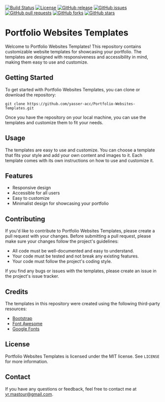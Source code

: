 [![Build Status](https://travis-ci.com/yasser-acc/Portfolio-websites-templates.svg?branch=main)](https://travis-ci.com/yasser-acc/Portfolio-websites-templates) [![License](https://img.shields.io/badge/license-MIT-blue.svg)](https://opensource.org/licenses/MIT) [![GitHub release](https://img.shields.io/github/release/yasser-acc/Portfolio-websites-templates.svg)](https://github.com/yasser-acc/Portfolio-websites-templates/releases) [![GitHub issues](https://img.shields.io/github/issues/yasser-acc/Portfolio-websites-templates.svg)](https://github.com/yasser-acc/Portfolio-websites-templates/issues) [![GitHub pull requests](https://img.shields.io/github/issues-pr/yasser-acc/Portfolio-websites-templates.svg)](https://github.com/yasser-acc/Portfolio-websites-templates/pulls) [![GitHub forks](https://img.shields.io/github/forks/yasser-acc/Portfolio-websites-templates.svg?style=social&label=Fork&maxAge=2592000)](https://github.com/yasser-acc/Portfolio-websites-templates/fork) [![GitHub stars](https://img.shields.io/github/stars/yasser-acc/Portfolio-websites-templates.svg?style=social&label=Star&maxAge=2592000)](https://github.com/yasser-acc/Portfolio-websites-templates/stargazers/)

# Portfolio Websites Templates

Welcome to Portfolio Websites Templates! This repository contains customizable website templates for showcasing your portfolio. The templates are designed with responsiveness and accessibility in mind, making them easy to use and customize.

## Getting Started

To get started with Portfolio Websites Templates, you can clone or download the repository:

```
git clone https://github.com/yasser-acc/Portfolio-Websites-Templates.git

```
Once you have the repository on your local machine, you can use the templates and customize them to fit your needs. 

## Usage

The templates are easy to use and customize. You can choose a template that fits your style and add your own content and images to it. Each template comes with its own instructions on how to use and customize it. 

## Features

- Responsive design
- Accessible for all users
- Easy to customize
- Minimalist design for showcasing your portfolio

## Contributing

If you'd like to contribute to Portfolio Websites Templates, please create a pull request with your changes. Before submitting a pull request, please make sure your changes follow the project's guidelines:

- All code must be well-documented and easy to understand.
- Your code must be tested and not break any existing features.
- Your code must follow the project's coding style.

If you find any bugs or issues with the templates, please create an issue in the project's issue tracker.

## Credits

The templates in this repository were created using the following third-party resources:

- [Bootstrap](https://getbootstrap.com/)
- [Font Awesome](https://fontawesome.com/)
- [Google Fonts](https://fonts.google.com/)

## License

Portfolio Websites Templates is licensed under the MIT license. See `LICENSE` for more information.

## Contact

If you have any questions or feedback, feel free to contact me at yr.mastour@gmail.com.